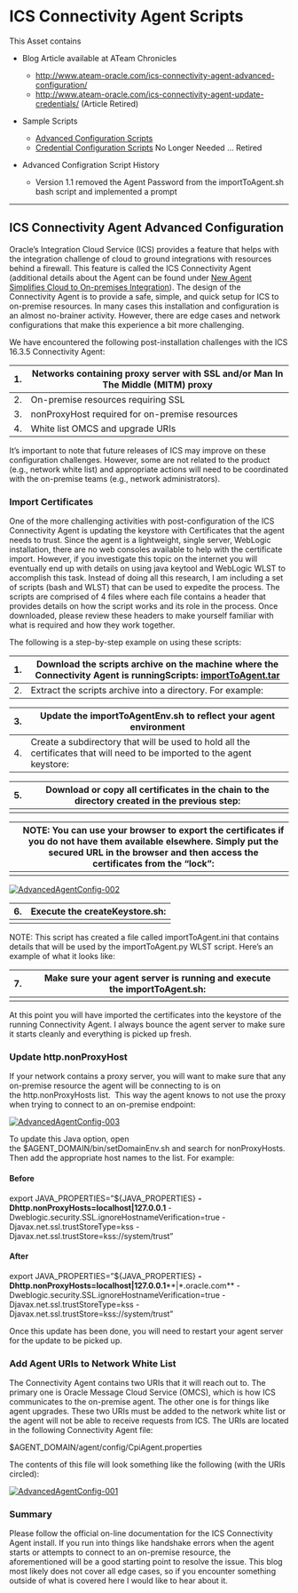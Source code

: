 # ICS Connectivity Agent Scripts



This Asset contains

- Blog Article available at ATeam Chronicles 

  - http://www.ateam-oracle.com/ics-connectivity-agent-advanced-configuration/ 
  - http://www.ateam-oracle.com/ics-connectivity-agent-update-credentials/ (Article Retired)

- Sample Scripts 
  - [Advanced Configuration Scripts](./advancedConfigScripts)
  - [Credential Configuration Scripts](./credentialScripts ) No Longer Needed ... Retired

- Advanced Configration Script History
  - Version 1.1 removed the Agent Password from the importToAgent.sh bash script and implemented a prompt

------



## ICS Connectivity Agent Advanced Configuration

Oracle’s Integration Cloud Service (ICS) provides a feature that helps with the integration challenge of cloud to ground integrations with resources behind a firewall. This feature is called the ICS Connectivity Agent (additional details about the Agent can be found under [New Agent Simplifies Cloud to On-premises Integration](https://blogs.oracle.com/integration/entry/new_agent_simplifies_cloud_to)). The design of the Connectivity Agent is to provide a safe, simple, and quick setup for ICS to on-premise resources. In many cases this installation and configuration is an almost no-brainer activity. However, there are edge cases and network configurations that make this experience a bit more challenging.

We have encountered the following post-installation challenges with the ICS 16.3.5 Connectivity Agent:

| 1.   | Networks containing proxy server with SSL and/or Man In The Middle (MITM) proxy |
| ---- | ---------------------------------------- |
| 2.   | On-premise resources requiring SSL       |
| 3.   | nonProxyHost required for on-premise resources |
| 4.   | White list OMCS and upgrade URIs         |

It’s important to note that future releases of ICS may improve on these configuration challenges. However, some are not related to the product (e.g., network white list) and appropriate actions will need to be coordinated with the on-premise teams (e.g., network administrators).

### Import Certificates

One of the more challenging activities with post-configuration of the ICS Connectivity Agent is updating the keystore with Certificates that the agent needs to trust. Since the agent is a lightweight, single server, WebLogic installation, there are no web consoles available to help with the certificate import. However, if you investigate this topic on the internet you will eventually end up with details on using java keytool and WebLogic WLST to accomplish this task. Instead of doing all this research, I am including a set of scripts (bash and WLST) that can be used to expedite the process. The scripts are comprised of 4 files where each file contains a header that provides details on how the script works and its role in the process. Once downloaded, please review these headers to make yourself familiar with what is required and how they work together.

The following is a step-by-step example on using these scripts:

| 1.   | Download the scripts archive on the machine where the Connectivity Agent is runningScripts: [importToAgent.tar](http://www.ateam-oracle.com/wp-content/uploads/2016/10/importToAgent.tar.gz) |
| ---- | ---------------------------------------- |
| 2.   | Extract the scripts archive into a directory. For example: |

| 3.   | Update the importToAgentEnv.sh to reflect your agent environment |
| ---- | ---------------------------------------- |
| 4.   | Create a subdirectory that will be used to hold all the certificates that will need to be imported to the agent keystore: |

| 5.   | Download or copy all certificates in the chain to the directory created in the previous step: |
| ---- | ---------------------------------------- |
|      |                                          |

|      | NOTE: You can use your browser to export the certificates if you do not have them available elsewhere. Simply put the secured URL in the browser and then access the certificates from the “lock”: |
| ---- | ---------------------------------------- |
|      |                                          |

[![AdvancedAgentConfig-002](http://www.ateam-oracle.com/wp-content/uploads/2016/10/AdvancedAgentConfig-002.png)](http://www.ateam-oracle.com/wp-content/uploads/2016/10/AdvancedAgentConfig-002.png)

| 6.   | Execute the createKeystore.sh: |
| ---- | ------------------------------ |
|      |                                |

NOTE: This script has created a file called importToAgent.ini that contains details that will be used by the importToAgent.py WLST script. Here’s an example of what it looks like:

| 7.   | Make sure your agent server is running and execute the importToAgent.sh: |
| ---- | ---------------------------------------- |
|      |                                          |

At this point you will have imported the certificates into the keystore of the running Connectivity Agent. I always bounce the agent server to make sure it starts cleanly and everything is picked up fresh.

### Update http.nonProxyHost

If your network contains a proxy server, you will want to make sure that any on-premise resource the agent will be connecting to is on the http.nonProxyHosts list.  This way the agent knows to not use the proxy when trying to connect to an on-premise endpoint:

[![AdvancedAgentConfig-003](http://www.ateam-oracle.com/wp-content/uploads/2016/11/AdvancedAgentConfig-003.png)](http://www.ateam-oracle.com/wp-content/uploads/2016/11/AdvancedAgentConfig-003.png)

To update this Java option, open the $AGENT_DOMAIN/bin/setDomainEnv.sh and search for nonProxyHosts. Then add the appropriate host names to the list. For example:

#### Before

export JAVA_PROPERTIES=”${JAVA_PROPERTIES} **-Dhttp.nonProxyHosts=localhost|127.0.0.1** -Dweblogic.security.SSL.ignoreHostnameVerification=true -Djavax.net.ssl.trustStoreType=kss -Djavax.net.ssl.trustStore=kss://system/trust”

#### After

export JAVA_PROPERTIES=”${JAVA_PROPERTIES} **-Dhttp.nonProxyHosts=localhost|127.0.0.1****|\*.oracle.com** -Dweblogic.security.SSL.ignoreHostnameVerification=true -Djavax.net.ssl.trustStoreType=kss -Djavax.net.ssl.trustStore=kss://system/trust”

Once this update has been done, you will need to restart your agent server for the update to be picked up.

### Add Agent URIs to Network White List

The Connectivity Agent contains two URIs that it will reach out to. The primary one is Oracle Message Cloud Service (OMCS), which is how ICS communicates to the on-premise agent. The other one is for things like agent upgrades. These two URIs must be added to the network white list or the agent will not be able to receive requests from ICS. The URIs are located in the following Connectivity Agent file:

$AGENT_DOMAIN/agent/config/CpiAgent.properties

The contents of this file will look something like the following (with the URIs circled):

[![AdvancedAgentConfig-001](http://www.ateam-oracle.com/wp-content/uploads/2016/10/AdvancedAgentConfig-001.png)](http://www.ateam-oracle.com/wp-content/uploads/2016/10/AdvancedAgentConfig-001.png)

### Summary

Please follow the official on-line documentation for the ICS Connectivity Agent install. If you run into things like handshake errors when the agent starts or attempts to connect to an on-premise resource, the aforementioned will be a good starting point to resolve the issue. This blog most likely does not cover all edge cases, so if you encounter something outside of what is covered here I would like to hear about it.